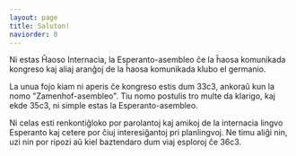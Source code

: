 ```yaml
---
layout: page
title: Saluton!
naviorder: 0
---
```


Ni estas Ĥaoso Internacia, la Esperanto-asembleo ĉe la ĥaosa komunikada 
kongreso kaj aliaj aranĝoj de la ĥaosa komunikada klubo el germanio.

La unua fojo kiam ni aperis ĉe kongreso estis dum 33c3, ankoraŭ kun la nomo
"Zamenhof-asembleo". Tiu nomo postulis tro multe da klarigo, kaj ekde 35c3, 
ni simple estas la Esperanto-asembleo.

Ni celas esti renkontiĝloko por parolantoj kaj amikoj de la internacia 
lingvo Esperanto kaj cetere por ĉiuj interesiĝantoj pri planlingvoj. Ne 
timu aliĝi nin, uzi nin por ripozi aŭ kiel baztendaro dum viaj esploroj ĉe 
36c3.
